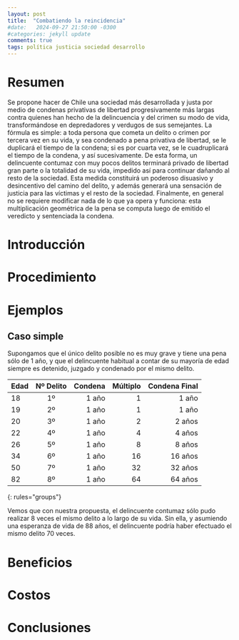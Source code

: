```yaml
---
layout: post
title:  "Combatiendo la reincidencia"
#date:   2024-09-27 21:50:00 -0300
#categories: jekyll update
comments: true
tags: política justicia sociedad desarrollo
---
```


# Resumen

Se propone hacer de Chile una sociedad más desarrollada y justa por medio de condenas privativas de libertad progresivamente más largas contra quienes han hecho de la delincuencia y del crimen su modo de vida, transformándose en depredadores y verdugos de sus semejantes. La fórmula es simple: a toda persona que cometa un delito o crimen por tercera vez en su vida, y sea condenado a pena privativa de libertad, se le duplicará el tiempo de la condena; si es por cuarta vez, se le cuadruplicará el tiempo de la condena, y así sucesivamente. De esta forma, un delincuente contumaz con muy pocos delitos terminará privado de libertad gran parte o la totalidad de su vida, impedido así para continuar dañando al resto de la sociedad. Esta medida constituirá un poderoso disuasivo y desincentivo del camino del delito, y además generará una sensación de justicia para las víctimas y el resto de la sociedad. Finalmente, en general no se requiere modificar nada de lo que ya opera y funciona: esta multiplicación geométrica de la pena se computa luego de emitido el veredicto y sentenciada la condena.


# Introducción


# Procedimiento


# Ejemplos
## Caso simple

Supongamos que el único delito posible no es muy grave y tiene una pena sólo de 1 año, y que el delincuente habitual a contar de su mayoría de edad siempre es detenido, juzgado y condenado por el mismo delito. 

| Edad | Nº Delito | Condena | Múltiplo | Condena Final |
|:--------|:-------:|--------:|--------:|--------:|
| 18   | 1º   | 1 año   | 1   | 1 año   |
| 19   | 2º   | 1 año   | 1   | 1 año   |
| 20   | 3º   | 1 año   | 2   | 2 años   |
| 22   | 4º   | 1 año   | 4   | 4 años   |
| 26   | 5º   | 1 año   | 8   | 8 años   |
| 34   | 6º   | 1 año   | 16   | 16 años   |
| 50   | 7º   | 1 año   | 32   | 32 años   |
| 82   | 8º   | 1 año   | 64   | 64 años   |
{: rules="groups"}

Vemos que con nuestra propuesta, el delincuente contumaz sólo pudo realizar 8 veces el mismo delito a lo largo de su vida. Sin ella, y asumiendo una esperanza de vida de 88 años, el delincuente podría haber efectuado el mismo delito 70 veces.


# Beneficios


# Costos


# Conclusiones
